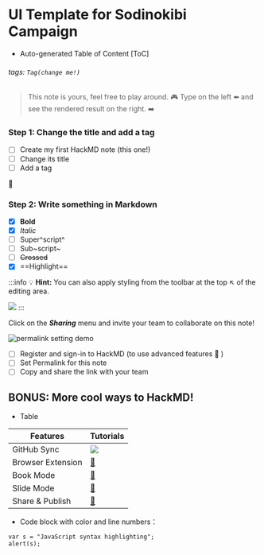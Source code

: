# UI Template for Sodinokibi Campaign

- Auto-generated Table of Content
[ToC]

###### tags: `Tag(change me!)`

> This note is yours, feel free to play around.  :video_game: 
> Type on the left :arrow_left: and see the rendered result on the right. :arrow_right:

### Step 1: Change the title and add a tag

- [ ] Create my first HackMD note (this one!)
- [ ] Change its title
- [ ] Add a tag

:rocket: 

### Step 2: Write something in Markdown


- [x] **Bold**
- [x] *Italic*
- [ ] Super^script^
- [ ] Sub~script~
- [ ] ~~Crossed~~
- [x] ==Highlight==

:::info
:bulb: **Hint:** You can also apply styling from the toolbar at the top :arrow_upper_left: of the editing area.

![](https://joshuatai.github.io/markdown-test/images/a.png)
:::



Click on the <i class="fa fa-share-alt"></i> ***Sharing*** menu and invite your team to collaborate on this note!

![permalink setting demo](https://i.imgur.com/PjUhQBB.gif)

- [ ] Register and sign-in to HackMD (to use advanced features :tada: ) 
- [ ] Set Permalink for this note
- [ ] Copy and share the link with your team

## BONUS: More cool ways to HackMD!

- Table

| Features          | Tutorials               |
| ----------------- |:----------------------- |
| GitHub Sync         | ![](https://joshuatai.github.io/markdown-test/images/a.png)   |
| Browser Extension | [:link:][HackMD-it]     |
| Book Mode         | [:link:][Book-mode]     |
| Slide Mode        | [:link:][Slide-mode]    | 
| Share & Publish   | [:link:][Share-Publish] |

[GitHub-Sync]: https://hackmd.io/c/tutorials/%2Fs%2Flink-with-github
[HackMD-it]: https://hackmd.io/c/tutorials/%2Fs%2Fhackmd-it
[Book-mode]: https://hackmd.io/c/tutorials/%2Fs%2Fhow-to-create-book
[Slide-mode]: https://hackmd.io/c/tutorials/%2Fs%2Fhow-to-create-slide-deck
[Share-Publish]: https://hackmd.io/c/tutorials/%2Fs%2Fhow-to-publish-note

- Code block with color and line numbers：
```javascript=16
var s = "JavaScript syntax highlighting";
alert(s);
```
